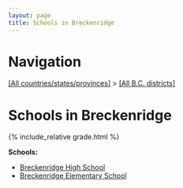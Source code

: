 ```yaml
---
layout: page
title: Schools in Breckenridge
---
```

# Navigation

[[All countries/states/provinces]](../..) > [[All B.C. districts]](..)

# Schools in Breckenridge

{% include_relative grade.html %}

**Schools:**

- [Breckenridge High School](Breckenridge_High_School.md)
- [Breckenridge Elementary School](Breckenridge_Elementary_School.md)
